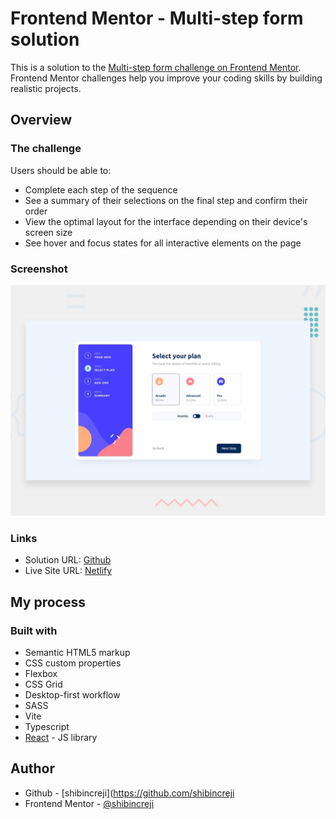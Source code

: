 # Frontend Mentor - Multi-step form solution

This is a solution to the [Multi-step form challenge on Frontend Mentor](https://www.frontendmentor.io/challenges/multistep-form-YVAnSdqQBJ). Frontend Mentor challenges help you improve your coding skills by building realistic projects.

## Overview

### The challenge

Users should be able to:

-   Complete each step of the sequence
-   See a summary of their selections on the final step and confirm their order
-   View the optimal layout for the interface depending on their device's screen size
-   See hover and focus states for all interactive elements on the page

### Screenshot

![](./design/desktop-preview.jpg)

### Links

-   Solution URL: [Github](https://github.com/shibincreji/multi-step-form)
-   Live Site URL: [Netlify](https://mymultistepform.netlify.app)

## My process

### Built with

-   Semantic HTML5 markup
-   CSS custom properties
-   Flexbox
-   CSS Grid
-   Desktop-first workflow
-   SASS
-   Vite
-   Typescript
-   [React](https://reactjs.org/) - JS library

## Author

-   Github - [shibincreji](https://github.com/shibincreji
-   Frontend Mentor - [@shibincreji](https://www.frontendmentor.io/profile/shibincreji)

